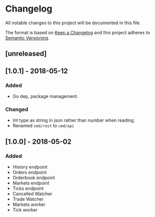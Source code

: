 # Changelog

All notable changes to this project will be documented in this file.

The format is based on [Keep a Changelog](http://keepachangelog.com/en/1.0.0/)
and this project adheres to [Semantic Versioning](http://semver.org/spec/v2.0.0.html).

## [unreleased]

## [1.0.1] - 2018-05-12

### Added
 - Go dep, package management.
 
### Changed
 - Int type as string in json rather than number when reading.
 - Renamed ```cmd/rest``` to ```cmd/api```

## [1.0.0] - 2018-05-02

### Added
 - History endpoint
 - Orders endpoint
 - Orderbook endpoint
 - Markets endpoint
 - Ticks endpoint
 - Cancelled Watcher
 - Trade Watcher
 - Markets worker
 - Tick worker
